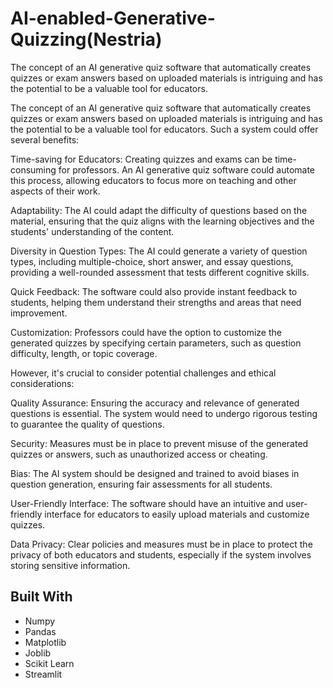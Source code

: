 # AI-enabled-Generative-Quizzing(Nestria)
The concept of an AI generative quiz software that automatically creates quizzes or exam answers based on uploaded materials is intriguing and has the potential to be a valuable tool for educators.

The concept of an AI generative quiz software that automatically creates quizzes or exam answers based on uploaded materials is intriguing and has the potential to be a valuable tool for educators. Such a system could offer several benefits:

Time-saving for Educators: Creating quizzes and exams can be time-consuming for professors. An AI generative quiz software could automate this process, allowing educators to focus more on teaching and other aspects of their work.

Adaptability: The AI could adapt the difficulty of questions based on the material, ensuring that the quiz aligns with the learning objectives and the students' understanding of the content.

Diversity in Question Types: The AI could generate a variety of question types, including multiple-choice, short answer, and essay questions, providing a well-rounded assessment that tests different cognitive skills.

Quick Feedback: The software could also provide instant feedback to students, helping them understand their strengths and areas that need improvement.

Customization: Professors could have the option to customize the generated quizzes by specifying certain parameters, such as question difficulty, length, or topic coverage.

However, it's crucial to consider potential challenges and ethical considerations:

Quality Assurance: Ensuring the accuracy and relevance of generated questions is essential. The system would need to undergo rigorous testing to guarantee the quality of questions.

Security: Measures must be in place to prevent misuse of the generated quizzes or answers, such as unauthorized access or cheating.

Bias: The AI system should be designed and trained to avoid biases in question generation, ensuring fair assessments for all students.

User-Friendly Interface: The software should have an intuitive and user-friendly interface for educators to easily upload materials and customize quizzes.

Data Privacy: Clear policies and measures must be in place to protect the privacy of both educators and students, especially if the system involves storing sensitive information.

## Built With
- Numpy
- Pandas
- Matplotlib
- Joblib
- Scikit Learn
- Streamlit


